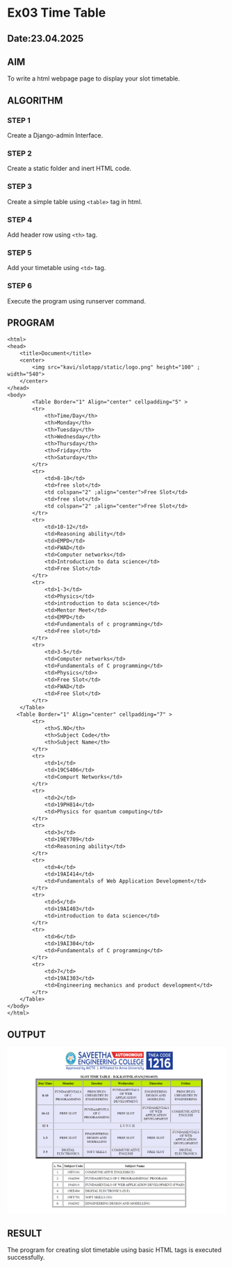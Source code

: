 # Ex03 Time Table
## Date:23.04.2025

## AIM
To write a html webpage page to display your slot timetable.

## ALGORITHM
### STEP 1
Create a Django-admin Interface.

### STEP 2
Create a static folder and inert HTML code.

### STEP 3
Create a simple table using ```<table>``` tag in html.

### STEP 4
Add header row using ```<th>``` tag.

### STEP 5
Add your timetable using ```<td>``` tag.

### STEP 6
Execute the program using runserver command.

## PROGRAM
```
<html>
<head>
    <title>Document</title>
    <center>
        <img src="kavi/slotapp/static/logo.png" height="100" ; width="540">
    </center>
</head>
<body>
        <Table Border="1" Align="center" cellpadding="5" >  
        <tr>
            <th>Time/Day</th>
            <th>Monday</th>
            <th>Tuesday</th>
            <th>Wednesday</th>
            <th>Thursday</th>
            <th>Friday</th>
            <th>Saturday</th>
        </tr>
        <tr>
            <td>8-10</td>
            <td>free slot</td>
            <td colspan="2" ;align="center">Free Slot</td>
            <td>free slot</td>
            <td colspan="2" ;align="center">Free Slot</td>
        </tr>
        <tr>
            <td>10-12</td>
            <td>Reasoning ability</td>
            <td>EMPD</td>
            <td>FWAD</td>
            <td>Computer networks</td>
            <td>Introduction to data science</td>
            <td>Free Slot</td>
        </tr>
        <tr>
            <td>1-3</td>
            <td>Physics</td>
            <td>introduction to data science</td>
            <td>Mentor Meet</td>
            <td>EMPD</td>
            <td>Fundamentals of c programming</td>
            <td>Free slot</td>
        </tr>
        <tr>
            <td>3-5</td>
            <td>Computer networks</td>
            <td>Fundamentals of C programming</td>
            <td>Physics</td>>
            <td>Free Slot</td>
            <td>FWAD</td>
            <td>Free Slot</td>
        </tr>
    </Table>
   <Table Border="1" Align="center" cellpadding="7" >  
        <tr>
            <th>S.NO</th>
            <th>Subject Code</th>
            <th>Subject Name</th>
        </tr>
        <tr>
            <td>1</td>
            <td>19CS406</td>
            <td>Compurt Networks</td>
        </tr>
        <tr>
            <td>2</td>
            <td>19PH814</td>
            <td>Physics for quantum computing</td>
        </tr>
        <tr>
            <td>3</td>
            <td>19EY709</td>
            <td>Reasoning ability</td>
        </tr>
        <tr>
            <td>4</td>
            <td>19AI414</td>
            <td>Fundamentals of Web Application Development</td>
        </tr>
        <tr>
            <td>5</td>
            <td>19AI403</td>
            <td>introduction to data science</td>
        </tr>
        <tr>
            <td>6</td>
            <td>19AI304</td>
            <td>Fundamentals of C programming</td>
        </tr>
        <tr>
            <td>7</td>
            <td>19AI303</td>
            <td>Engineering mechanics and product development</td>
        </tr>
    </Table>
</body>
</html>
```
## OUTPUT

![alt text](<Screenshot 2025-04-17 141113-1.png>)
## RESULT
The program for creating slot timetable using basic HTML tags is executed successfully.
